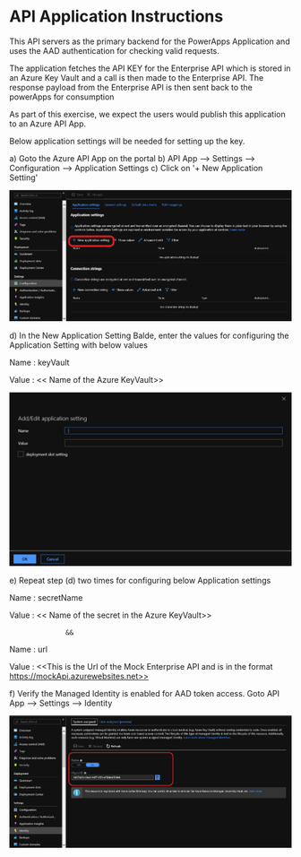 # API Application Instructions
This API servers as the primary backend for the PowerApps Application and uses the AAD authentication for checking valid requests. 

The application fetches the API KEY for the Enterprise API which is stored in an Azure Key Vault and a call is then made to the Enterprise API. The response payload from the Enterprise API is then sent back to the powerApps for consumption

As part of this exercise, we expect the users would publish this application to an Azure API App.

Below application settings will be needed for setting up the key.

a) Goto the Azure API App on the portal
b) API App --> Settings --> Configuration --> Application Settings
c) Click on '+ New Application Setting'

![New Application Setting](Application%20setting.PNG)

d) In the New Application Setting Balde, enter the values for configuring the Application Setting with below values

Name :  keyVault

Value : << Name of the Azure KeyVault>>

![Application Setting](AddApplicationSetting.PNG)


e) Repeat step (d) two times for configuring below Application settings

Name :  secretName

Value : << Name of the secret in the  Azure KeyVault>>

                  &&

Name :  url

Value : <<This is the Url of the Mock Enterprise API and is in the format https://mockApi.azurewebsites.net>>
                  

f) Verify the Managed Identity is enabled for AAD token access.
  Goto API App --> Settings --> Identity  

![Managed Identity Verification](ManagedIdentityVerification.PNG)
